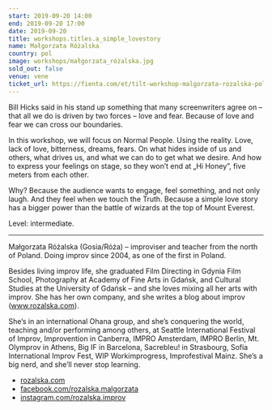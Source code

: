 ```yaml
---
start: 2019-09-20 14:00
end: 2019-09-20 17:00
date: 2019-09-20
title: workshops.titles.a_simple_lovestory
name: Małgorzata Różalska
country: pol
image: workshops/małgorzata_różalska.jpg
sold_out: false
venue: vene
ticket_url: https://fienta.com/et/tilt-workshop-malgorzata-rozalska-pol-a-simple-lovestory?1290a6f06c3946239e0f44eab6f7f64f
---
```


Bill Hicks said in his stand up something that many screenwriters agree on – that all we do is driven by two forces – love and fear. Because of love and fear we can cross our boundaries.

In this workshop, we will focus on Normal People. Using the reality. Love, lack of love, bitterness, dreams, fears. On what hides inside of us and others, what drives us, and what we can do to get what we desire. And how to express your feelings on stage, so they won’t end at „Hi Honey”, five meters from each other.

Why? Because the audience wants to engage, feel something, and not only laugh. And they feel when we touch the Truth. Because a simple love story has a bigger power than the battle of wizards at the top of Mount Everest.

Level: intermediate.

---

Małgorzata Różalska (Gosia/Róża) – improviser and teacher from the north of Poland. Doing improv since 2004, as one of the first in Poland.

Besides living improv life, she graduated Film Directing in Gdynia Film School, Photography at Academy of Fine Arts in Gdańsk, and Cultural Studies at the University of Gdańsk – and she loves mixing all her arts with improv. She has her own company, and she writes a blog about improv (www.rozalska.com).

She’s in an international Ohana group, and she’s conquering the world, teaching and/or performing among others, at Seattle International Festival of Improv, Improvention in Canberra, IMPRO Amsterdam, IMPRO Berlin, Mt. Olymprov in Athens, Big IF in Barcelona, Sacrebleu! in Strasbourg, Sofia International Improv Fest, WIP Workimprogress, Improfestival Mainz. She’s a big nerd, and she’ll never stop learning.

- [rozalska.com](https://rozalska.com)
- [facebook.com/rozalska.malgorzata](https://facebook.com/rozalska.malgorzata)
- [instagram.com/rozalska.improv](https://instagram.com/rozalska.improv)
